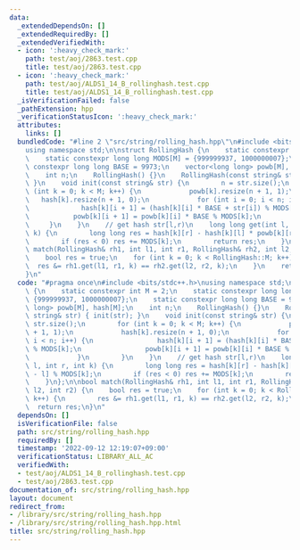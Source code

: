 ```yaml
---
data:
  _extendedDependsOn: []
  _extendedRequiredBy: []
  _extendedVerifiedWith:
  - icon: ':heavy_check_mark:'
    path: test/aoj/2863.test.cpp
    title: test/aoj/2863.test.cpp
  - icon: ':heavy_check_mark:'
    path: test/aoj/ALDS1_14_B_rollinghash.test.cpp
    title: test/aoj/ALDS1_14_B_rollinghash.test.cpp
  _isVerificationFailed: false
  _pathExtension: hpp
  _verificationStatusIcon: ':heavy_check_mark:'
  attributes:
    links: []
  bundledCode: "#line 2 \"src/string/rolling_hash.hpp\"\n#include <bits/stdc++.h>\n\
    using namespace std;\n\nstruct RollingHash {\n    static constexpr int M = 2;\n\
    \    static constexpr long long MODS[M] = {999999937, 1000000007};\n    static\
    \ constexpr long long BASE = 9973;\n    vector<long long> powb[M], hash[M];\n\
    \    int n;\n    RollingHash() {}\n    RollingHash(const string& str) { init(str);\
    \ }\n    void init(const string& str) {\n        n = str.size();\n        for\
    \ (int k = 0; k < M; k++) {\n            powb[k].resize(n + 1, 1);\n         \
    \   hash[k].resize(n + 1, 0);\n            for (int i = 0; i < n; i++) {\n   \
    \             hash[k][i + 1] = (hash[k][i] * BASE + str[i]) % MODS[k];\n     \
    \           powb[k][i + 1] = powb[k][i] * BASE % MODS[k];\n            }\n   \
    \     }\n    }\n    // get hash str[l,r)\n    long long get(int l, int r, int\
    \ k) {\n        long long res = hash[k][r] - hash[k][l] * powb[k][r - l] % MODS[k];\n\
    \        if (res < 0) res += MODS[k];\n        return res;\n    }\n};\n\nbool\
    \ match(RollingHash& rh1, int l1, int r1, RollingHash& rh2, int l2, int r2) {\n\
    \    bool res = true;\n    for (int k = 0; k < RollingHash::M; k++) {\n      \
    \  res &= rh1.get(l1, r1, k) == rh2.get(l2, r2, k);\n    }\n    return res;\n\
    }\n"
  code: "#pragma once\n#include <bits/stdc++.h>\nusing namespace std;\n\nstruct RollingHash\
    \ {\n    static constexpr int M = 2;\n    static constexpr long long MODS[M] =\
    \ {999999937, 1000000007};\n    static constexpr long long BASE = 9973;\n    vector<long\
    \ long> powb[M], hash[M];\n    int n;\n    RollingHash() {}\n    RollingHash(const\
    \ string& str) { init(str); }\n    void init(const string& str) {\n        n =\
    \ str.size();\n        for (int k = 0; k < M; k++) {\n            powb[k].resize(n\
    \ + 1, 1);\n            hash[k].resize(n + 1, 0);\n            for (int i = 0;\
    \ i < n; i++) {\n                hash[k][i + 1] = (hash[k][i] * BASE + str[i])\
    \ % MODS[k];\n                powb[k][i + 1] = powb[k][i] * BASE % MODS[k];\n\
    \            }\n        }\n    }\n    // get hash str[l,r)\n    long long get(int\
    \ l, int r, int k) {\n        long long res = hash[k][r] - hash[k][l] * powb[k][r\
    \ - l] % MODS[k];\n        if (res < 0) res += MODS[k];\n        return res;\n\
    \    }\n};\n\nbool match(RollingHash& rh1, int l1, int r1, RollingHash& rh2, int\
    \ l2, int r2) {\n    bool res = true;\n    for (int k = 0; k < RollingHash::M;\
    \ k++) {\n        res &= rh1.get(l1, r1, k) == rh2.get(l2, r2, k);\n    }\n  \
    \  return res;\n}\n"
  dependsOn: []
  isVerificationFile: false
  path: src/string/rolling_hash.hpp
  requiredBy: []
  timestamp: '2022-09-12 12:19:07+09:00'
  verificationStatus: LIBRARY_ALL_AC
  verifiedWith:
  - test/aoj/ALDS1_14_B_rollinghash.test.cpp
  - test/aoj/2863.test.cpp
documentation_of: src/string/rolling_hash.hpp
layout: document
redirect_from:
- /library/src/string/rolling_hash.hpp
- /library/src/string/rolling_hash.hpp.html
title: src/string/rolling_hash.hpp
---
```

